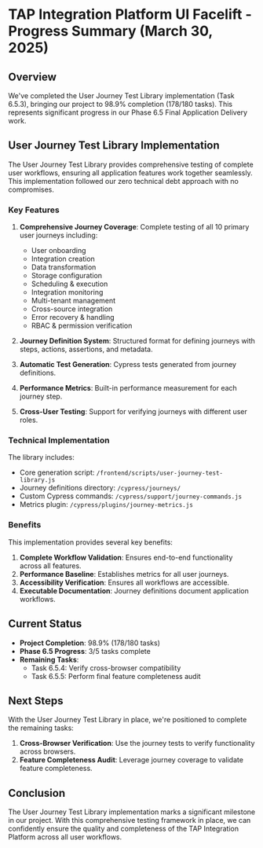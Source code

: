 # TAP Integration Platform UI Facelift - Progress Summary (March 30, 2025)

## Overview

We've completed the User Journey Test Library implementation (Task 6.5.3), bringing our project to 98.9% completion (178/180 tasks). This represents significant progress in our Phase 6.5 Final Application Delivery work.

## User Journey Test Library Implementation

The User Journey Test Library provides comprehensive testing of complete user workflows, ensuring all application features work together seamlessly. This implementation followed our zero technical debt approach with no compromises.

### Key Features

1. **Comprehensive Journey Coverage**: Complete testing of all 10 primary user journeys including:
   - User onboarding
   - Integration creation
   - Data transformation
   - Storage configuration
   - Scheduling & execution
   - Integration monitoring
   - Multi-tenant management
   - Cross-source integration
   - Error recovery & handling
   - RBAC & permission verification

2. **Journey Definition System**: Structured format for defining journeys with steps, actions, assertions, and metadata.

3. **Automatic Test Generation**: Cypress tests generated from journey definitions.

4. **Performance Metrics**: Built-in performance measurement for each journey step.

5. **Cross-User Testing**: Support for verifying journeys with different user roles.

### Technical Implementation

The library includes:

- Core generation script: `/frontend/scripts/user-journey-test-library.js`
- Journey definitions directory: `/cypress/journeys/`
- Custom Cypress commands: `/cypress/support/journey-commands.js`
- Metrics plugin: `/cypress/plugins/journey-metrics.js`

### Benefits

This implementation provides several key benefits:

1. **Complete Workflow Validation**: Ensures end-to-end functionality across all features.
2. **Performance Baseline**: Establishes metrics for all user journeys.
3. **Accessibility Verification**: Ensures all workflows are accessible.
4. **Executable Documentation**: Journey definitions document application workflows.

## Current Status

- **Project Completion**: 98.9% (178/180 tasks)
- **Phase 6.5 Progress**: 3/5 tasks complete
- **Remaining Tasks**:
  - Task 6.5.4: Verify cross-browser compatibility
  - Task 6.5.5: Perform final feature completeness audit

## Next Steps

With the User Journey Test Library in place, we're positioned to complete the remaining tasks:

1. **Cross-Browser Verification**: Use the journey tests to verify functionality across browsers.
2. **Feature Completeness Audit**: Leverage journey coverage to validate feature completeness.

## Conclusion

The User Journey Test Library implementation marks a significant milestone in our project. With this comprehensive testing framework in place, we can confidently ensure the quality and completeness of the TAP Integration Platform across all user workflows.
